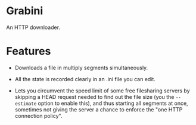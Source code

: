Grabini
=======

An HTTP downloader.

Features
========

- Downloads a file in multiply segments simultaneously.

- All the state is recorded clearly in an .ini file you can edit.

- Lets you circumvent the speed limit of some free filesharing servers by
  skipping a HEAD request needed to find out the file size (you the `--estimate`
  option to enable this), and thus starting all segments at once, sometimes
  not giving the server a chance to enforce the "one HTTP connection policy".
